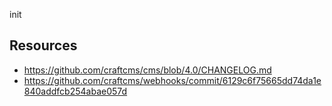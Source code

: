 init

## Resources

* https://github.com/craftcms/cms/blob/4.0/CHANGELOG.md
* https://github.com/craftcms/webhooks/commit/6129c6f75665dd74da1e840addfcb254abae057d